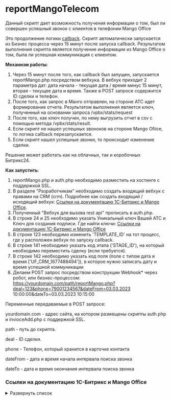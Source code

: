# reportMangoTelecom
Данный скрипт дает возможность получения информации о том, был ли совершен успешный звонок с клиентов в телефонии Mango Office

Это продолжение логики [callback](https://github.com/thnik911/callbackMangoTelecom). Скрипт автоматически запускается из Бизнес процесса через 15 минут после запуска callback. Результатом выполнения скрипта является получение информации из Mango Office о том, была ли успешная коммуникация с клиентом.

**Механизм работы**:

1. Через 15 минут после того, как callback был запущен, запускается reportMango.php посредством вебхука. В вебхук приходит 2 параметра дат: дата начала - текущая дата / время минус 15 минут, вторая - текущее дата и время. Также в POST запросе содержится ID сделки и телефон.
2. После того, как запрос в Манго отправлен, на стороне АТС идет формирование отчета. Результатом выполнения является ключ, полученный на основании запроса /vpbx/stats/request
3. После того, как ключ получен, по нему выгрузить отчет в csv с помощью метода /vpbx/stats/result.
4. Если скрипт не нашел успешных звоноков на стороне Mango Ofiice, то логика callback перезапускается.
5. Если скрипт нашел успешные звонки, то происходит изменение сделки.

Решение может работать как на облачных, так и коробочных Битрикс24. 

**Как запустить**:
1. reportMango.php и auth.php необходимо разместить на хостинге с поддержкой SSL.
2. В разделе "Разработчикам" необходимо создать входящий вебхук с правами на CRM (crm). Подробнее как создать входящий / исходящий вебхук: [Ссылки на документацию 1С-Битрикс и Mango Office](https://github.com/thnik911/callbackMangoTelecom/blob/main/README.md#%D1%81%D1%81%D1%8B%D0%BB%D0%BA%D0%B8-%D0%BD%D0%B0-%D0%B4%D0%BE%D0%BA%D1%83%D0%BC%D0%B5%D0%BD%D1%82%D0%B0%D1%86%D0%B8%D1%8E-1%D1%81-%D0%B1%D0%B8%D1%82%D1%80%D0%B8%D0%BA%D1%81-%D0%B8-mango-office).
3. Полученный "Вебхук для вызова rest api" прописать в auth.php.
4. В строке 24 и 25 необходимо указать Уникальный ключ Вашей АТС и Ключ для создания подписи. Где найти ключи: [Ссылки на документацию 1С-Битрикс и Mango Office](https://github.com/thnik911/callbackMangoTelecom/blob/main/README.md#%D1%81%D1%81%D1%8B%D0%BB%D0%BA%D0%B8-%D0%BD%D0%B0-%D0%B4%D0%BE%D0%BA%D1%83%D0%BC%D0%B5%D0%BD%D1%82%D0%B0%D1%86%D0%B8%D1%8E-1%D1%81-%D0%B1%D0%B8%D1%82%D1%80%D0%B8%D0%BA%D1%81-%D0%B8-mango-office)
5. В строке 123 необходимо изменить 'TEMPLATE_ID' на тот процесс, где у расположен вебхук по запуску callback.
6. В строке 141 необходимо указать код этапа ('STAGE_ID'), на который необходимо переместить сделку (если требуется).
7. В строке 142 необходимо указать код поля (поле с типом дата и время ['UF_CRM_1677488494']), в которое нужно записать дату и время успешной коммуникации
6. Делаем POST запрос посредством конструкции Webhook* через робот, или бизнес-процессом: https://yourdomain.com/path/reportMango.php?deal=123&phone=79001234567&dateFrom=03.03.2023 10:00:00&dateTo=03.03.2023 10:15:00

Переменные передаваемые в POST запросе:

yourdomain.com - адрес сайта, на котором размещены скрипты auth.php и invioceAdd.php с поддержкой SSL.

path - путь до скрипта.

deal - ID сделки.

phone - Телефон, который хранится в карточке контакта

dateFrom - дата и время начала интервала поиска звонка

dateTo - дата и время окончания интервала поиска звонка

### Ссылки на документацию 1С-Битрикс и Mango Office

<details><summary>Развернуть список</summary>

1. Действие Webhook внутри Бизнес-процесса / робота https://dev.1c-bitrix.ru/learning/course/index.php?COURSE_ID=57&LESSON_ID=8551
2. Как создать Webhook https://dev.1c-bitrix.ru/learning/course/index.php?COURSE_ID=99&LESSON_ID=8581&LESSON_PATH=8771.8583.8581
3. Документация по работе API Mango Office: https://www.mango-office.ru/upload/medialibrary/68c/MangoOffice_VPBX_API_v1.9.pdf
</details>
